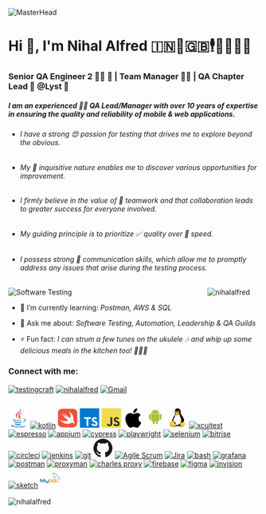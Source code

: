 ![MasterHead](https://images.squarespace-cdn.com/content/v1/5121ad1ce4b08a7615935933/1580860871093-HEGJC56FT4EWF3TP6FSE/shutterstock_1571138281.jpg?format=2500w)
# Hi 👋, I'm Nihal Alfred 🇮🇳🐣🇬🇧🕴️👨‍👩‍👧‍👦 </h1>
### Senior QA Engineer 2 🕵️‍♂️ 🤖 | Team Manager 👨‍💼 | QA Chapter Lead 🙌 @Lyst 🏢

##### _I am an experienced 🧙‍♂️ QA Lead/Manager with over 10 years of expertise in ensuring the quality and reliability of mobile & web applications_.

* ######  _I have a strong 😍 passion for testing that drives me to explore beyond the obvious_.

* ###### _My 🧐 inquisitive nature enables me to discover various opportunities for improvement_.

* ###### _I firmly believe in the value of 🙌 teamwork and that collaboration leads to greater success for everyone involved_.

* ###### _My guiding principle is to prioritize ✅ quality over 🏁 speed_.

* ###### _I possess strong 📣 communication skills, which allow me to promptly address any issues that arise during the testing process_.

<img align="left" src="https://media.giphy.com/media/qgQUggAC3Pfv687qPC/giphy.gif" alt="Software Testing" style="width:400px;"/>

<p align="left"> <img src="https://komarev.com/ghpvc/?username=nihalalfred&label=Profile%20views&color=0e75b6&style=flat" alt="nihalalfred" /> </p>

- 🌱 I’m currently learning: _Postman, AWS & SQL_

- 💬 Ask me about: _Software Testing, Automation, Leadership & QA Guilds_

- ⚡ Fun fact: _I can strum a few tunes on the ukulele 🎶 and whip up some delicious meals in the kitchen too! 👨‍🍳😋_

<h3 align="left">Connect with me:</h3>
<p align="left">
<a href="https://twitter.com/testingcraft" target="blank"><img align="center" src="https://raw.githubusercontent.com/rahuldkjain/github-profile-readme-generator/master/src/images/icons/Social/twitter.svg" alt="testingcraft" height="30" width="40" /></a>
<a href="https://linkedin.com/in/nihalalfred" target="blank"><img align="center" src="https://raw.githubusercontent.com/rahuldkjain/github-profile-readme-generator/master/src/images/icons/Social/linked-in-alt.svg" alt="nihalalfred" height="30" width="40" /></a>
<a href="mailto:nihalalfred@gmail.com" target="_blank" rel="noreferrer">
    <img align="center" src="https://img.icons8.com/color/48/000000/gmail-new.png" alt="Gmail" width="40" height="40"/></a>
</p>

## 

<p align="left">
  <a href="https://www.java.com" target="_blank" rel="noreferrer">
    <img src="https://raw.githubusercontent.com/devicons/devicon/master/icons/java/java-original.svg" alt="java" width="40" height="40"/></a>
  <a href="https://kotlinlang.org" target="_blank" rel="noreferrer">
    <img src="https://www.vectorlogo.zone/logos/kotlinlang/kotlinlang-icon.svg" alt="kotlin" width="40" height="40"/></a>
  <a href="https://developer.apple.com/swift/" target="_blank" rel="noreferrer">
    <img src="https://raw.githubusercontent.com/devicons/devicon/master/icons/swift/swift-original.svg" alt="swift" width="40" height="40"/></a>
  <a href="https://www.typescriptlang.org/" target="_blank" rel="noreferrer">
    <img src="https://raw.githubusercontent.com/devicons/devicon/master/icons/typescript/typescript-original.svg" alt="typescript" width="40" height="40"/></a>
  <a href="https://developer.mozilla.org/en-US/docs/Web/JavaScript" target="_blank" rel="noreferrer">
    <img src="https://raw.githubusercontent.com/devicons/devicon/master/icons/javascript/javascript-original.svg" alt="javascript" width="40" height="40"/></a>
<a href="https://developer.apple.com/ios/" target="_blank" rel="noreferrer">
    <img src="https://raw.githubusercontent.com/devicons/devicon/master/icons/apple/apple-original.svg" alt="iOS" width="40" height="40"/></a>
  <a href="https://developer.android.com" target="_blank" rel="noreferrer">
    <img src="https://raw.githubusercontent.com/devicons/devicon/master/icons/android/android-original-wordmark.svg" alt="android" width="40" height="40"/></a>
  <a href="https://www.linux.org/" target="_blank" rel="noreferrer">
    <img src="https://raw.githubusercontent.com/devicons/devicon/master/icons/linux/linux-original.svg" alt="linux" width="40" height="40"/></a>
<a href="https://developer.apple.com/documentation/xctest" target="_blank" rel="noreferrer">
    <img src="https://cdn-ifhnn.nitrocdn.com/rYuvfoCHttXoYQwNMxuFRjTecbKZswao/assets/images/source/rev-16ac40e/qawerk.com/wp-content/uploads/2023/08/XCUITest.svg" alt="xcuitest" width="40" height="40"/></a>
  <a href="https://developer.android.com/training/testing/espresso" target="_blank" rel="noreferrer">
    <img src="https://developer.android.com/images/training/testing/espresso.png" alt="espresso" width="40" height="40"/></a>
  <a href="https://appium.io/" target="_blank" rel="noreferrer">
    <img src="https://supreetsolutions.com/wp-content/uploads/2018/05/best-appium-online-trainig-in-hyderabad.png" alt="appium" width="40" height="40"/></a>
  <a href="https://www.cypress.io" target="_blank" rel="noreferrer">
    <img src="https://raw.githubusercontent.com/simple-icons/simple-icons/6e46ec1fc23b60c8fd0d2f2ff46db82e16dbd75f/icons/cypress.svg" alt="cypress" width="40" height="40"/></a>
  <a href="https://playwright.dev/" target="_blank" rel="noreferrer">
    <img src="https://playwright.dev/img/playwright-logo.svg" alt="playwright" width="40" height="40"/></a>
  <a href="https://www.selenium.dev" target="_blank" rel="noreferrer">
    <img src="https://raw.githubusercontent.com/detain/svg-logos/780f25886640cef088af994181646db2f6b1a3f8/svg/selenium-logo.svg" alt="selenium" width="40" height="40"/></a>
<a href="https://www.bitrise.io/" target="_blank" rel="noreferrer">
    <img src="https://www.vectorlogo.zone/logos/bitriseio/bitriseio-icon.svg" alt="bitrise" width="40" height="40"/></a>
<a href="https://circleci.com" target="_blank" rel="noreferrer">
    <img src="https://www.vectorlogo.zone/logos/circleci/circleci-icon.svg" alt="circleci" width="40" height="40"/></a>
<a href="https://www.jenkins.io" target="_blank" rel="noreferrer">
    <img src="https://www.vectorlogo.zone/logos/jenkins/jenkins-icon.svg" alt="jenkins" width="40" height="40"/></a>
 <a href="https://git-scm.com/" target="_blank" rel="noreferrer">
    <img src="https://www.vectorlogo.zone/logos/git-scm/git-scm-icon.svg" alt="git" width="40" height="40"/></a>
<a href="https://github.com/" target="_blank" rel="noreferrer">
    <img src="https://raw.githubusercontent.com/devicons/devicon/master/icons/github/github-original.svg" alt="GitHub" width="40" height="40"/></a>
<a href="https://www.scrum.org/" target="_blank" rel="noreferrer">
    <img src="https://cdn-icons-png.flaticon.com/512/6403/6403812.png" alt="Agile Scrum" width="40" height="40"/></a>
  <a href="https://www.atlassian.com/software/jira" target="_blank" rel="noreferrer">
    <img src="https://www.vectorlogo.zone/logos/atlassian_jira/atlassian_jira-icon.svg" alt="Jira" width="40" height="40"/></a>
  <a href="https://www.gnu.org/software/bash/" target="_blank" rel="noreferrer">
    <img src="https://www.vectorlogo.zone/logos/gnu_bash/gnu_bash-icon.svg" alt="bash" width="40" height="40"/></a>
  <a href="https://grafana.com" target="_blank" rel="noreferrer">
    <img src="https://www.vectorlogo.zone/logos/grafana/grafana-icon.svg" alt="grafana" width="40" height="40"/></a>
  <a href="https://postman.com" target="_blank" rel="noreferrer">
    <img src="https://www.vectorlogo.zone/logos/getpostman/getpostman-icon.svg" alt="postman" width="40" height="40"/></a>
  <a href="https://proxyman.io/" target="_blank" rel="noreferrer">
    <img src="https://proxyman.imgix.net/assets/images/AppIcon_v2.png" alt="proxyman" width="40" height="40"/></a>
  <a href="https://www.charlesproxy.com/" target="_blank" rel="noreferrer">
    <img src="https://user-images.githubusercontent.com/15472/41327135-e4bf090c-6eca-11e8-9b76-032e8e2b0707.png" alt="charles proxy" width="40" height="40"/></a>
    <a href="https://firebase.google.com/" target="_blank" rel="noreferrer">
    <img src="https://www.vectorlogo.zone/logos/firebase/firebase-icon.svg" alt="firebase" width="40" height="40"/></a>
  <a href="https://www.figma.com/" target="_blank" rel="noreferrer">
    <img src="https://www.vectorlogo.zone/logos/figma/figma-icon.svg" alt="figma" width="40" height="40"/></a>
  <a href="https://www.invisionapp.com/" target="_blank" rel="noreferrer">
    <img src="https://www.vectorlogo.zone/logos/invisionapp/invisionapp-icon.svg" alt="invision" width="40" height="40"/></a>
  <a href="https://www.sketch.com/" target="_blank" rel="noreferrer">
    <img src="https://www.vectorlogo.zone/logos/sketchapp/sketchapp-icon.svg" alt="sketch" width="40" height="40"/></a>
  <a href="https://www.mysql.com/" target="_blank" rel="noreferrer">
    <img src="https://raw.githubusercontent.com/devicons/devicon/master/icons/mysql/mysql-original-wordmark.svg" alt="mysql" width="40" height="40"/></a>
</p>

<p><img align="center" src="https://github-readme-stats.vercel.app/api/top-langs?username=nihalalfred&show_icons=true&locale=en&layout=compact" alt="nihalalfred" /></p>
